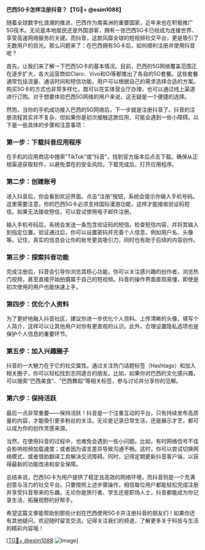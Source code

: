 **巴西5G卡怎样注册抖音？【TG💪+ @esim1088】**

随着全球数字化浪潮的推进，巴西作为南美洲的重要国家，近年来也在积极推广5G技术。无论是本地居民还是外国游客，拥有一张巴西5G卡已经成为连接世界、享受高速网络服务的关键。而抖音，这款风靡全球的短视频社交平台，更是吸引了无数用户的目光。那么问题来了：在巴西拥有5G卡后，如何顺利注册并使用抖音呢？

首先，让我们来了解一下巴西5G卡的基本情况。目前，巴西的5G网络覆盖范围正在逐步扩大，各大运营商如Claro、Vivo和Oi等都推出了各自的5G套餐。这些套餐通常包括流量、通话时间和短信功能，用户可以根据自己的需求选择合适的方案。购买5G卡的方式也非常多样化，既可以在实体营业厅办理，也可以通过线上渠道进行订购。对于想要体验巴西5G网络的用户来说，这无疑是一个便捷的选择。

然而，当你的手机成功接入巴西的5G网络后，下一步就是注册抖音了。抖音的注册流程其实并不复杂，但如果你是初次接触这款应用，可能会遇到一些小障碍。以下是一些具体的步骤和注意事项：

### **第一步：下载抖音应用程序**
在手机的应用商店中搜索“TikTok”或“抖音”，找到官方版本后点击下载。确保从正规渠道获取软件，以避免潜在的安全风险。下载完成后，打开应用程序。

### **第二步：创建账号**
进入抖音后，你会看到欢迎界面。点击“注册”按钮，系统会提示你输入手机号码。这里需要注意，你的巴西5G卡必须支持国际漫游功能，这样才能接收验证码短信。如果无法接收短信，可以尝试使用电子邮件注册。

输入手机号码后，系统会发送一条包含验证码的短信。检查短信内容，并将其输入到指定位置。验证通过后，你可以设置密码并完善个人信息，例如用户名、头像等。记住，真实的信息会让你的账号更具吸引力，同时也有助于后续的内容创作。

### **第三步：探索抖音功能**
完成注册后，抖音会引导你浏览其核心功能。你可以关注感兴趣的创作者，浏览热门视频，甚至直接开始拍摄属于自己的短视频。抖音的操作界面直观易懂，即使是初次使用的用户也能快速上手。

### **第四步：优化个人资料**
为了更好地融入抖音社区，建议你进一步优化个人资料。上传清晰的头像，填写个人简介，这样可以让其他用户对你有更直观的认识。此外，合理设置隐私选项也是保护个人信息的重要环节。

### **第五步：加入兴趣圈子**
抖音的一大魅力在于它的社交属性。通过关注热门话题标签（Hashtags）和加入相关圈子，你可以轻松找到志同道合的朋友。比如，如果你对巴西的文化感兴趣，可以搜索“巴西美食”、“巴西舞蹈”等相关标签，参与讨论并分享你的见解。

### **第六步：保持活跃**
最后一点非常重要——保持活跃！抖音是一个注重互动的平台，只有持续发布高质量的内容，才能吸引更多粉丝的关注。无论是记录日常生活，还是展示才艺，都可以成为你的创作灵感来源。

当然，在使用抖音的过程中，也难免会遇到一些小问题。比如，有时网络信号不佳会影响视频加载速度；或者因为语言差异导致沟通不畅。这时，你可以尝试切换网络模式，或者借助翻译工具解决交流障碍。同时，记得定期更新抖音客户端，以获得最新的功能改进和安全保障。

总结来说，巴西5G卡为用户提供了稳定且高效的网络环境，而抖音则是一个充满创意与活力的社交平台。只要按照上述步骤操作，相信每位用户都能轻松完成注册并享受抖音带来的乐趣。无论你是旅行者、学生还是职场人士，抖音都能成为你记录生活、拓展视野的好帮手。

希望这篇文章能帮助到那些计划在巴西使用5G卡并注册抖音的朋友们！如果你还有其他疑问，欢迎随时留言交流。记得关注我们的频道，了解更多关于科技与生活的精彩内容哦！

[[TG💪+ @esim1088](https://t.me/s/esim1088) ![Image](https://i.postimg.cc/4NQfJmqS/Snipaste-2025-05-13-00-14-12.png)]